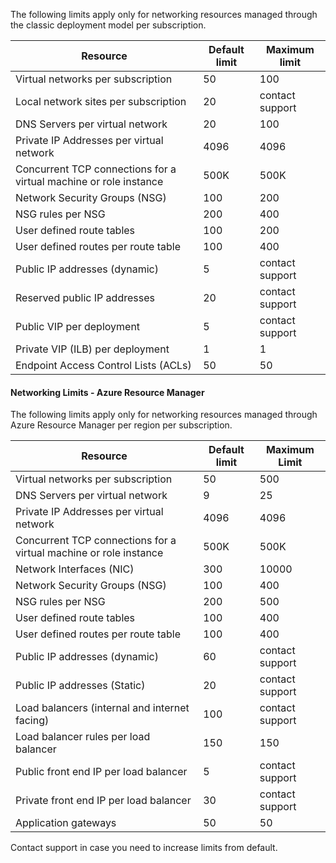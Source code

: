 The following limits apply only for networking resources managed through the classic deployment model per subscription.

Resource| Default limit | Maximum limit
--- | --- | --- 
Virtual networks per subscription | 50 | 100
Local network sites per subscription | 20 | contact support
DNS Servers per virtual network | 20 | 100
Private IP Addresses per virtual network | 4096 | 4096
Concurrent TCP connections for a virtual machine or role instance | 500K | 500K 
Network Security Groups (NSG) | 100 | 200
NSG rules per NSG | 200 | 400
User defined route tables | 100 | 200
User defined routes per route table | 100 | 400
Public IP addresses (dynamic) | 5 | contact support
Reserved public IP addresses | 20 | contact support
Public VIP per deployment | 5 | contact support
Private VIP (ILB) per deployment | 1 | 1
Endpoint Access Control Lists (ACLs) | 50 | 50


#### <a name="azure-resource-manager-virtual-networking-limits"></a>Networking Limits - Azure Resource Manager

The following limits apply only for networking resources managed through Azure Resource Manager per region per subscription.

Resource| Default limit | Maximum Limit
--- | --- | ---
Virtual networks per subscription | 50 | 500
DNS Servers per virtual network | 9 | 25
Private IP Addresses per virtual network | 4096 | 4096
Concurrent TCP connections for a virtual machine or role instance | 500K |500K
Network Interfaces (NIC) | 300 | 10000
Network Security Groups (NSG) | 100 | 400
NSG rules per NSG | 200 | 500
User defined route tables | 100 | 400
User defined routes per route table | 100 | 400
Public IP addresses (dynamic) | 60 | contact support
Public IP addresses (Static) | 20 | contact support
Load balancers (internal and internet facing) | 100 | contact support
Load balancer rules per load balancer | 150 | 150
Public front end IP per load balancer | 5 | contact support
Private front end IP per load balancer | 30 | contact support
Application gateways | 50 | 50

Contact support in case you need to increase limits from default.
